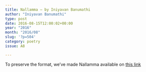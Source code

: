 ```yaml
---
title: Nallamma – by Iniyavan Banumathi
author: "Iniyavan Banumathi"
type: post
date: 2016-08-15T12:00:02+00:00
year: "2016"
month: "2016/08"
slug: '?p=504'
category: poetry
issue: A8

---
```

To preserve the format, we&#8217;ve made Nallamma available on [this link][1]

 [1]: http://bombayliterarymagazine.com/wp-content/uploads/2016/08/Nallamma.pdf
